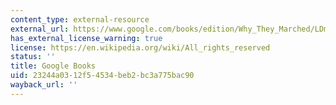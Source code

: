 ```yaml
---
content_type: external-resource
external_url: https://www.google.com/books/edition/Why_They_Marched/LDmQDwAAQBAJ?hl=en&gbpv=1
has_external_license_warning: true
license: https://en.wikipedia.org/wiki/All_rights_reserved
status: ''
title: Google Books
uid: 23244a03-12f5-4534-beb2-bc3a775bac90
wayback_url: ''
---
```

